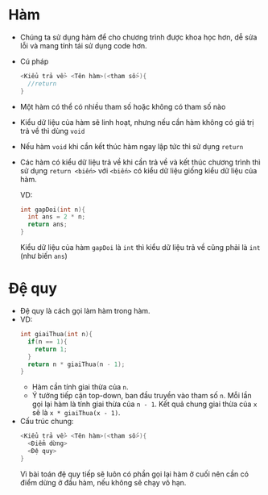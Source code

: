 # Hàm
* Chúng ta sử dụng hàm để cho chương trình được khoa học hơn, dễ sửa lỗi và mang tính tái sử dụng code hơn.
* Cú pháp
  ```cpp
  <Kiểu trả về> <Tên hàm>(<tham số>){
    //return 
  }
  ```
* Một hàm có thể có nhiều tham số hoặc không có tham số nào
* Kiểu dữ liệu của hàm sẽ linh hoạt, nhưng nếu cần hàm không có giá trị trả về thì dùng `void`
* Nếu hàm `void` khi cần kết thúc hàm ngay lập tức thì sử dụng `return`
* Các hàm có kiểu dữ liệu trả về khi cần trả về và kết thúc chương trình thì sử dụng `return <biến>` với `<biến>` có kiểu dữ liệu giống kiểu dữ liệu của hàm.

  VD:
  ```cpp
  int gapDoi(int n){
    int ans = 2 * n;
    return ans;
  }
  ```
  Kiểu dữ liệu của hàm `gapDoi` là `int` thì kiểu dữ liệu trả về cũng phải là `int` (như biến `ans`)
# Đệ quy
* Đệ quy là cách gọi làm hàm trong hàm.
* VD:
  ```cpp
  int giaiThua(int n){
    if(n == 1){
      return 1;
    }
    return n * giaiThua(n - 1);
  }
  ```
  - Hàm cần tính giai thừa của `n`.
  - Ý tưởng tiếp cận top-down, ban đầu truyền vào tham số `n`. Mỗi lần gọi lại hàm là tính giai thừa của `n - 1`. Kết quả chung giai thừa của `x` sẽ là `x * giaiThua(x - 1)`.
* Cấu trúc chung:
  ```cpp
  <Kiểu trả về> <Tên hàm>(<tham số>){
    <Điểm dừng>
    <Đệ quy>
  }
  ```
  Vì bài toán đệ quy tiếp sẽ luôn có phần gọi lại hàm ở cuối nên cần có điểm dừng ở đầu hàm, nếu không sẽ chạy vô hạn.